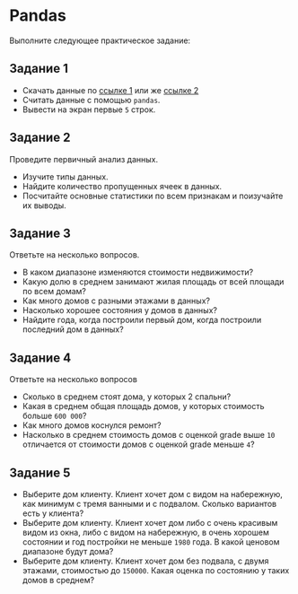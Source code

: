 # Pandas

Выполните следующее практическое задание:

## Задание 1
- Скачать данные по [ссылке 1](https://www.kaggle.com/datasets/esratmaria/house-price-dataset-with-other-information) или же [ссылке 2](https://github.com/BosenkoTM/DAT/blob/main/datasets/archive_pandas.zip)
- Считать данные с помощью `pandas`.
- Вывести на экран первые `5` строк.
## Задание 2
Проведите первичный анализ данных.
- Изучите типы данных.
- Найдите количество пропущенных ячеек в данных.
- Посчитайте основные статистики по всем признакам и поизучайте их выводы.
## Задание 3
Ответьте на несколько вопросов.
- В каком диапазоне изменяются стоимости недвижимости?
- Какую долю в среднем занимают жилая площадь от всей площади по всем домам?
- Как много домов с разными этажами в данных?
- Насколько хорошее состояния у домов в данных?
- Найдите года, когда построили первый дом, когда построили последний дом в данных?
## Задание 4
Ответьте на несколько вопросов
- Сколько в среднем стоят дома, у которых 2 спальни?
- Какая в среднем общая площадь домов, у которых стоимость больше `600 000`?
- Как много домов коснулся ремонт?
- Насколько в среднем стоимость домов с оценкой grade выше `10` отличается от стоимости домов с оценкой grade меньше `4`?
## Задание 5
- Выберите дом клиенту. Клиент хочет дом с видом на набережную, как минимум с тремя ванными и с подвалом. Сколько вариантов есть у клиента?
- Выберите дом клиенту. Клиент хочет дом либо с очень красивым видом из окна, либо с видом на набережную, в очень хорошем состоянии и год постройки не меньше `1980` года. В какой ценовом диапазоне будут дома?
- Выберите дом клиенту. Клиент хочет дом без подвала, с двумя этажами, стоимостью до `150000`. Какая оценка по состоянию у таких домов в среднем?